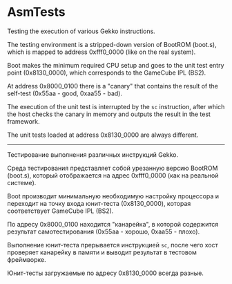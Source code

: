 # AsmTests

Testing the execution of various Gekko instructions.

The testing environment is a stripped-down version of BootROM (boot.s), which is mapped to address 0xfff0_0000 (like on the real system).

Boot makes the minimum required CPU setup and goes to the unit test entry point (0x8130_0000), which corresponds to the GameCube IPL (BS2).

At address 0x8000_0100 there is a "canary" that contains the result of the self-test (0x55aa - good, 0xaa55 - bad).

The execution of the unit test is interrupted by the `sc` instruction, after which the host checks the canary in memory and outputs the result in the test framework.

The unit tests loaded at address 0x8130_0000 are always different.

---

Тестирование выполнения различных инструкций Gekko.

Среда тестирования представляет собой урезанную версию BootROM (boot.s), который отображается на адрес 0xfff0_0000 (как на реальной системе).

Boot производит минимальную необходимую настройку процессора и переходит на точку входа юнит-теста (0x8130_0000), которая соответствует GameCube IPL (BS2).

По адресу 0x8000_0100 находится "канарейка", в которой содержится результат самотестирования (0x55aa - хорошо, 0xaa55 - плохо).

Выполнение юнит-теста прерывается инструкцией `sc`, после чего хост проверяет канарейку в памяти и выводит результат в тестовом фреймворке.

Юнит-тесты загружаемые по адресу 0x8130_0000 всегда разные.
